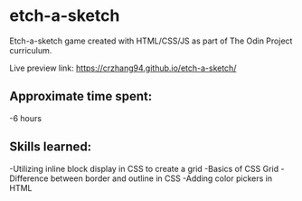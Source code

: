 # etch-a-sketch
Etch-a-sketch game created with HTML/CSS/JS as part of The Odin Project curriculum.

Live preview link: https://crzhang94.github.io/etch-a-sketch/

## Approximate time spent:
-6 hours

## Skills learned: 
-Utilizing inline block display in CSS to create a grid
-Basics of CSS Grid 
-Difference between border and outline in CSS
-Adding color pickers in HTML
